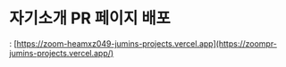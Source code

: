# 자기소개 PR 페이지 배포
: [https://zoom-heamxz049-jumins-projects.vercel.app](https://zoompr-jumins-projects.vercel.app/)
 
